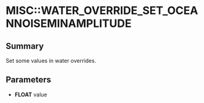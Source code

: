 # MISC::WATER_OVERRIDE_SET_OCEANNOISEMINAMPLITUDE

## Summary
Set some values in water overrides.

## Parameters
* **FLOAT** value